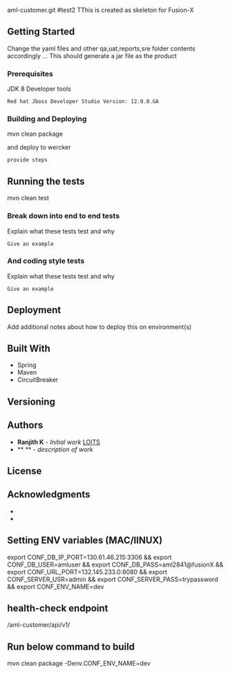 aml-customer.git
#test2
TThis is created as skeleton for Fusion-X

## Getting Started

Change the yaml files and other qa,uat,reports,sre folder contents accordingly ...
This should generate a jar file as the product

### Prerequisites

JDK 8
Developer tools

```
Red hat Jboss Developer Studio Version: 12.9.0.GA

```

### Building and Deploying

mvn clean package

and deploy to wercker

```
provide steps
```


## Running the tests

mvn clean test

### Break down into end to end tests

Explain what these tests test and why

```
Give an example
```

### And coding style tests

Explain what these tests test and why

```
Give an example
```

## Deployment

Add additional notes about how to deploy this on environment(s)


## Built With

* Spring 
* Maven
* CircuitBreaker



## Versioning



## Authors

* **Ranjith K** - *Initial work* [LOITS](http://www.lolctech.comm)
* ** ** - *description of work* 



## License


## Acknowledgments

* 
*

## Setting ENV variables (MAC/lINUX) 

export CONF_DB_IP_PORT=130.61.46.215:3306 && 
    export CONF_DB_USER=amluser && 
    export CONF_DB_PASS=aml2841@fusionX && 
    export CONF_URL_PORT=132.145.233.0:8080 && 
    export CONF_SERVER_USR=admin && 
    export CONF_SERVER_PASS=trypassword && 
    export CONF_ENV_NAME=dev
    

## health-check endpoint
<host><port>/aml-customer/api/v1/<tenent>

## Run below command to build
mvn clean package -Denv.CONF_ENV_NAME=dev

